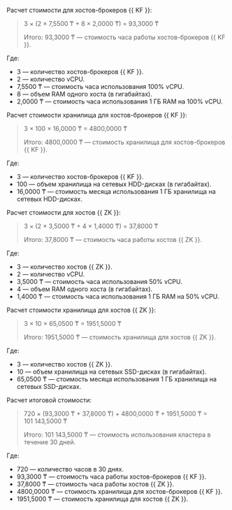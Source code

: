 Расчет стоимости для хостов-брокеров {{ KF }}:

> 3 × (2&nbsp;×&nbsp;7,5500&nbsp;₸ + 8&nbsp;×&nbsp;2,0000&nbsp;₸) = 93,3000&nbsp;₸
> 
> Итого: 93,3000&nbsp;₸ — стоимость часа работы хостов-брокеров {{ KF }}.

Где:
* 3 — количество хостов-брокеров {{ KF }}.
* 2 — количество vCPU.
* 7,5500&nbsp;₸ — стоимость часа использования 100% vCPU.
* 8 — объем RAM одного хоста (в гигабайтах).
* 2,0000&nbsp;₸ — стоимость часа использования 1 ГБ RAM на 100% vCPU.

Расчет стоимости хранилища для хостов-брокеров {{ KF }}:

> 3 × 100 × 16,0000&nbsp;₸ = 4800,0000&nbsp;₸
>
> Итого: 4800,0000&nbsp;₸ — стоимость хранилища для хостов-брокеров {{ KF }}.

Где:
* 3 — количество хостов-брокеров {{ KF }}.
* 100 — объем хранилища на сетевых HDD-дисках (в гигабайтах).
* 16,0000&nbsp;₸ — стоимость месяца использования 1 ГБ хранилища на сетевых HDD-дисках.

Расчет стоимости для хостов {{ ZK }}:

> 3 × (2&nbsp;×&nbsp;3,5000&nbsp;₸ + 4&nbsp;×&nbsp;1,4000&nbsp;₸) = 37,8000&nbsp;₸
>
> Итого: 37,8000&nbsp;₸ — стоимость часа работы хостов {{ ZK }}.

Где:
* 3 — количество хостов {{ ZK }}.
* 2 — количество vCPU.
* 3,5000&nbsp;₸ — стоимость часа использования 50% vCPU.
* 4 — объем RAM одного хоста (в гигабайтах).
* 1,4000&nbsp;₸ — стоимость часа использования 1 ГБ RAM на 50% vCPU.

Расчет стоимости хранилища для хостов {{ ZK }}:

> 3 × 10 × 65,0500&nbsp;₸ = 1951,5000&nbsp;₸
>
> Итого: 1951,5000&nbsp;₸ — стоимость хранилища для хостов {{ ZK }}.

Где:
* 3 — количество хостов {{ ZK }}.
* 10 — объем хранилища на сетевых SSD-дисках (в гигабайтах).
* 65,0500&nbsp;₸ — стоимость месяца использования 1 ГБ хранилища на сетевых SSD-дисках.

Расчет итоговой стоимости:

> 720 × (93,3000&nbsp;₸ + 37,8000&nbsp;₸) + 4800,0000&nbsp;₸ + 1951,5000&nbsp;₸ = 101&nbsp;143,5000&nbsp;₸
>
> Итого: 101&nbsp;143,5000&nbsp;₸ — стоимость использования кластера в течение 30 дней.

Где:
* 720 — количество часов в 30 днях.
* 93,3000&nbsp;₸ — стоимость часа работы хостов-брокеров {{ KF }}.
* 37,8000&nbsp;₸ — стоимость часа работы хостов {{ ZK }}.
* 4800,0000&nbsp;₸ — стоимость хранилища для хостов-брокеров {{ KF }}.
* 1951,5000&nbsp;₸ — стоимость хранилища для хостов {{ ZK }}.